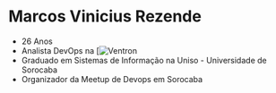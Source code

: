 # Marcos Vinicius Rezende
* 26 Anos
* Analista DevOps na [![Ventron](https://ventron.com.br)
* Graduado em Sistemas de Informação na Uniso - Universidade de Sorocaba
* Organizador da Meetup de Devops em Sorocaba
